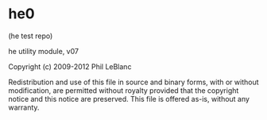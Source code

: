 # he0

(he test repo)

he utility module,  v07

Copyright (c) 2009-2012  Phil LeBlanc 

Redistribution and use of this file in source and binary forms, 
with or without modification, are permitted without royalty 
provided that the copyright notice and this notice are preserved.
This file is offered as-is, without any warranty.

